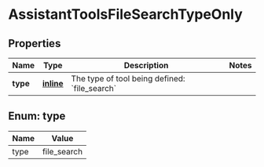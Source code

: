 
# AssistantToolsFileSearchTypeOnly

## Properties
| Name | Type | Description | Notes |
| ------------ | ------------- | ------------- | ------------- |
| **type** | [**inline**](#Type) | The type of tool being defined: &#x60;file_search&#x60; |  |


<a id="Type"></a>
## Enum: type
| Name | Value |
| ---- | ----- |
| type | file_search |



